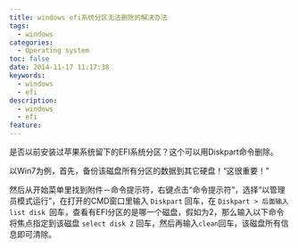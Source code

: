 ```yaml
---
title: windows efi系统分区无法删除的解决办法
tags:
  - windows
categories:
  - Operating system
toc: false
date: 2014-11-17 11:17:38
keywords:
  - windows
  - efi
description:
  - windows
  - efi
feature:
---
```



是否以前安装过苹果系统留下的EFI系统分区？这个可以用Diskpart命令删除。

以Win7为例，首先，备份该磁盘所有分区的数据到其它硬盘！“这很重要！”

然后从开始菜单里找到附件－命令提示符，右键点击“命令提示符”，选择“以管理员模式运行”，在打开的CMD窗口里输入 `Diskpart` 回车，在 `Diskpart > 后面输入 list disk `回车，查看有EFI分区的是哪一个磁盘，假如为2，那么输入以下命令将焦点指定到该磁盘 `select disk 2` 回车，然后再输入`clean`回车，该磁盘所有信息即可清除。
